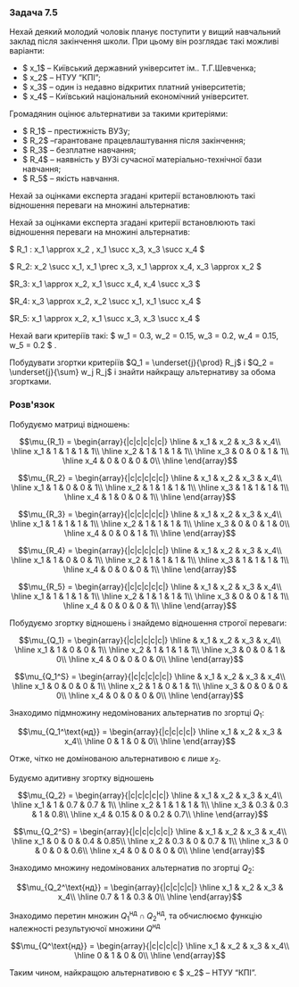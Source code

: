 ### Задача 7.5

Нехай деякий молодий чоловік планує поступити у вищий навчальний заклад після закінчення школи. При цьому він розглядає такі можливі варіанти:

- $ x_1$ – Київський державний університет ім.. Т.Г.Шевченка; 
- $ x_2$ – НТУУ “КПІ”;
- $ x_3$ – один із недавно відкритих платний університетів;
- $ x_4$ – Київський національний економічний університет.

Громадянин оцінює альтернативи за такими критеріями: 

- $ R_1$ – престижність ВУЗу; 
- $ R_2$ –гарантоване працевлаштування після закінчення; 
- $ R_3$ – безплатне навчання; 
- $ R_4$ – наявність у ВУЗі сучасної матеріально-технічної бази навчання; 
- $ R_5$ – якість навчання.

Нехай за оцінками експерта згадані критерії встановлюють такі відношення переваги на множині альтернатив:

Нехай за оцінками експерта згадані критерії встановлюють такі відношення переваги на множині альтернатив:


$ R_1 :  x_1 \approx  x_2 ,  x_1 \succ x_3, x_3 \succ x_4 $

$ R_2: x_2 \succ x_1, x_1 \prec x_3, x_1 \approx x_4, x_3 \approx x_2 $

$R_3: x_1 \approx x_2, x_1 \succ x_4, x_4 \succ x_3 $

$R_4: x_3 \approx x_2, x_2 \succ x_1, x_1 \succ x_4 $

$R_5: x_1 \approx x_2, x_1 \succ x_3, x_3 \succ x_4 $

Нехай ваги критеріїв такі: $ w_1 = 0.3,  w_2 = 0.15,  w_3 = 0.2,  w_4 = 0.15, w_5 = 0.2 $ .

Побудувати згортки критеріїв  $Q_1 = \underset{j}{\prod}  R_j$ і $Q_2 = \underset{j}{\sum} w_j  R_j$ і знайти найкращу альтернативу за обома згортками.

### Розв'язок

Побудуємо матриці відношень:

$$\mu_{R_1} = \begin{array}{|c|c|c|c|c|} \hline
 & x_1 & x_2 & x_3 & x_4\\ \hline
x_1 & 1 & 1 & 1 & 1\\ \hline
x_2 & 1 & 1 & 1 & 1\\ \hline
x_3 & 0 & 0 & 1 & 1\\ \hline
x_4 & 0 & 0 & 0 & 0\\ \hline
\end{array}$$

$$\mu_{R_2} = \begin{array}{|c|c|c|c|c|} \hline
 & x_1 & x_2 & x_3 & x_4\\ \hline
x_1 & 1 & 0 & 0 & 1\\ \hline
x_2 & 1 & 1 & 1 & 1\\ \hline
x_3 & 1 & 1 & 1 & 1\\ \hline
x_4 & 1 & 0 & 0 & 1\\ \hline
\end{array}$$

$$\mu_{R_3} = \begin{array}{|c|c|c|c|c|} \hline
 & x_1 & x_2 & x_3 & x_4\\ \hline
x_1 & 1 & 1 & 1 & 1\\ \hline
x_2 & 1 & 1 & 1 & 1\\ \hline
x_3 & 0 & 0 & 1 & 0\\ \hline
x_4 & 0 & 0 & 1 & 1\\ \hline
\end{array}$$

$$\mu_{R_4} = \begin{array}{|c|c|c|c|c|} \hline
 & x_1 & x_2 & x_3 & x_4\\ \hline
x_1 & 1 & 0 & 0 & 1\\ \hline
x_2 & 1 & 1 & 1 & 1\\ \hline
x_3 & 1 & 1 & 1 & 1\\ \hline
x_4 & 0 & 0 & 0 & 1\\ \hline
\end{array}$$

$$\mu_{R_5} = \begin{array}{|c|c|c|c|c|} \hline
 & x_1 & x_2 & x_3 & x_4\\ \hline
x_1 & 1 & 1 & 1 & 1\\ \hline
x_2 & 1 & 1 & 1 & 1\\ \hline
x_3 & 0 & 0 & 1 & 1\\ \hline
x_4 & 0 & 0 & 0 & 1\\ \hline
\end{array}$$

Побудуємо згортку відношень і знайдемо відношення строгої переваги:

$$\mu_{Q_1} = \begin{array}{|c|c|c|c|c|} \hline
 & x_1 & x_2 & x_3 & x_4\\ \hline
x_1 & 1 & 0 & 0 & 1\\ \hline
x_2 & 1 & 1 & 1 & 1\\ \hline
x_3 & 0 & 0 & 1 & 0\\ \hline
x_4 & 0 & 0 & 0 & 0\\ \hline
\end{array}$$

$$\mu_{Q_1^S} = \begin{array}{|c|c|c|c|c|} \hline
 & x_1 & x_2 & x_3 & x_4\\ \hline
x_1 & 0 & 0 & 0 & 1\\ \hline
x_2 & 1 & 0 & 1 & 1\\ \hline
x_3 & 0 & 0 & 0 & 0\\ \hline
x_4 & 0 & 0 & 0 & 0\\ \hline
\end{array}$$

Знаходимо підмножину недомінованих альтернатив по згортці $Q_1$:

$$\mu_{Q_1^\text{нд}} = \begin{array}{|c|c|c|c|} \hline
x_1 & x_2 & x_3 & x_4\\ \hline
0 & 1 & 0 & 0\\ \hline
\end{array}$$

Отже, чітко не домінованою альтернативою є лише $x_2$.

Будуємо адитивну згортку відношень

$$\mu_{Q_2} = \begin{array}{|c|c|c|c|c|} \hline
 & x_1 & x_2 & x_3 & x_4\\ \hline
x_1 & 1 & 0.7 & 0.7 & 1\\ \hline
x_2 & 1 & 1 & 1 & 1\\ \hline
x_3 & 0.3 & 0.3 & 1 & 0.8\\ \hline
x_4 & 0.15 & 0 & 0.2 & 0.7\\ \hline
\end{array}$$

$$\mu_{Q_2^S} = \begin{array}{|c|c|c|c|c|} \hline
 & x_1 & x_2 & x_3 & x_4\\ \hline
x_1 & 0 & 0 & 0.4 & 0.85\\ \hline
x_2 & 0.3 & 0 & 0.7 & 1\\ \hline
x_3 & 0 & 0 & 0 & 0.6\\ \hline
x_4 & 0 & 0 & 0 & 0\\ \hline
\end{array}$$

Знаходимо множину недомінованих альтернатив по згортці $Q_2$:

$$\mu_{Q_2^\text{нд}} = \begin{array}{|c|c|c|c|} \hline
x_1 & x_2 & x_3 & x_4\\ \hline
0.7 & 1 & 0.3 & 0\\ \hline
\end{array}$$

Знаходимо перетин множин $Q_1^\text{нд} \cap Q_2^\text{нд}$, та обчислюємо функцію належності результуючої множини $Q^\text{нд}$

$$\mu_{Q^\text{нд}} = \begin{array}{|c|c|c|c|} \hline
x_1 & x_2 & x_3 & x_4\\ \hline
0 & 1 & 0 & 0\\ \hline
\end{array}$$

Таким чином, найкращою альтернативою є $ x_2$ – НТУУ “КПІ”.